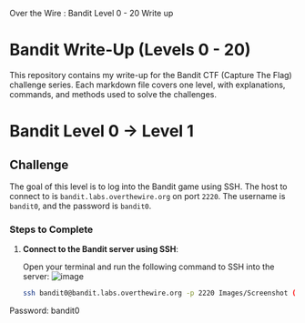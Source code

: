 Over the Wire : Bandit Level 0 - 20 Write up  
# Bandit Write-Up (Levels 0 - 20)

This repository contains my write-up for the Bandit CTF (Capture The Flag) challenge series. Each markdown file covers one level, with explanations, commands, and methods used to solve the challenges.

# Bandit Level 0 -> Level 1

## Challenge

The goal of this level is to log into the Bandit game using SSH. The host to connect to is `bandit.labs.overthewire.org` on port `2220`. The username is `bandit0`, and the password is `bandit0`.

### Steps to Complete

1. **Connect to the Bandit server using SSH**:


   Open your terminal and run the following command to SSH into the server:
   ![image]([https://user-images.githubusercontent.com/84661482/132092828-c917b13e-0df0-4052-b7a7-a7a9d7162d8f.png](https://github.com/rjvishal080/Over_the_wire-Bandit/blob/main/Images/Screenshot%20(2).png))


   ```bash
   ssh bandit0@bandit.labs.overthewire.org -p 2220 Images/Screenshot (2).png
   
Password: bandit0



